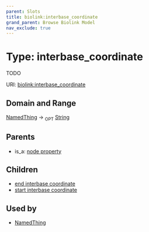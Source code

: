 ```yaml
---
parent: Slots
title: biolink:interbase_coordinate
grand_parent: Browse Biolink Model
nav_exclude: true
---
```


# Type: interbase_coordinate


TODO

URI: [biolink:interbase_coordinate](https://w3id.org/biolink/vocab/interbase_coordinate)

## Domain and Range

[NamedThing](NamedThing.md) ->  <sub>OPT</sub> [String](types/String.md)

## Parents

 *  is_a: [node property](node_property.md)

## Children

 *  [end interbase coordinate](end_interbase_coordinate.md)
 *  [start interbase coordinate](start_interbase_coordinate.md)

## Used by

 * [NamedThing](NamedThing.md)
